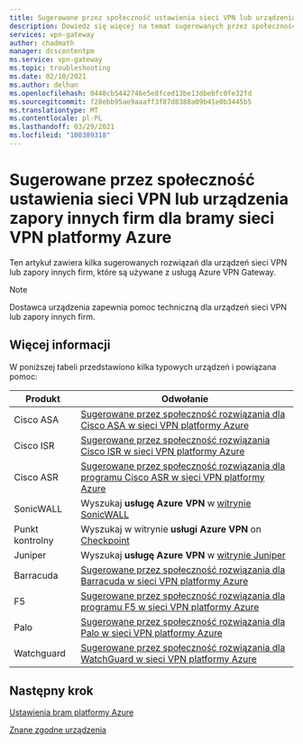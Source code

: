 ```yaml
---
title: Sugerowane przez społeczność ustawienia sieci VPN lub urządzenia zapory innych firm dla platformy Azure VPN Gateway
description: Dowiedz się więcej na temat sugerowanych przez społeczność ustawień sieci VPN lub urządzeń zapory innych firm dla usługi Azure VPN Gateway.
services: vpn-gateway
author: chadmath
manager: dcscontentpm
ms.service: vpn-gateway
ms.topic: troubleshooting
ms.date: 02/10/2021
ms.author: delhan
ms.openlocfilehash: 0448cb5442746e5e8fced13be13dbebfc0fe32fd
ms.sourcegitcommit: f28ebb95ae9aaaff3f87d8388a09b41e0b3445b5
ms.translationtype: MT
ms.contentlocale: pl-PL
ms.lasthandoff: 03/29/2021
ms.locfileid: "100389318"
---
```

# <a name="community-suggested-third-party-vpn-or-firewall-device-settings-for-azure-vpn-gateway"></a>Sugerowane przez społeczność ustawienia sieci VPN lub urządzenia zapory innych firm dla bramy sieci VPN platformy Azure

Ten artykuł zawiera kilka sugerowanych rozwiązań dla urządzeń sieci VPN lub zapory innych firm, które są używane z usługą Azure VPN Gateway.

> [!Note]
> Dostawca urządzenia zapewnia pomoc techniczną dla urządzeń sieci VPN lub zapory innych firm. 

## <a name="more-information"></a>Więcej informacji

W poniższej tabeli przedstawiono kilka typowych urządzeń i powiązana pomoc:

|Produkt    |Odwołanie                                                |
|-----------|-----------------------------------------------------------|
|Cisco ASA  |[Sugerowane przez społeczność rozwiązania dla Cisco ASA w sieci VPN platformy Azure](https://search.cisco.com/search?query=%22Azure%20VPN%22%20ASA&locale=enUS&tab=Cisco)   |
|Cisco ISR  |[Sugerowane przez społeczność rozwiązania Cisco ISR w sieci VPN platformy Azure](https://search.cisco.com/search?query=%22Azure%20VPN%22%20ISR&locale=enUS&tab=Cisco)   |
|Cisco ASR  |[Sugerowane przez społeczność rozwiązania dla programu Cisco ASR w sieci VPN platformy Azure](https://search.cisco.com/search?query=%22Azure%20VPN%22%20ASR&locale=enUS&tab=Cisco)   |
|SonicWALL |Wyszukaj **usługę Azure VPN** w [witrynie SonicWALL](https://www.sonicwall.com/en-us/support) |
| Punkt kontrolny    |Wyszukaj w witrynie **usługi Azure VPN** on [Checkpoint](https://supportcenter.checkpoint.com/supportcenter/portal) |
|Juniper |Wyszukaj **usługę Azure VPN** w [witrynie Juniper]( https://www.juniper.net/search/public/)|
|Barracuda  |[Sugerowane przez społeczność rozwiązania dla Barracuda w sieci VPN platformy Azure](https://campus.barracuda.com/search/?q=%22Azure+VPN%22&x=0&y=0)   |
|F5         |[Sugerowane przez społeczność rozwiązania dla programu F5 w sieci VPN platformy Azure](https://support.f5.com/csp/#/federated-search?q=%22Azure%20VPN%22&source=support)          |
|Palo       |[Sugerowane przez społeczność rozwiązania dla Palo w sieci VPN platformy Azure](https://live.paloaltonetworks.com/t5/forums/searchpage/tab/message?q=Azure+VPN)        |
|Watchguard |[Sugerowane przez społeczność rozwiązania dla WatchGuard w sieci VPN platformy Azure](http://watchguardsupport.force.com/SupportSearch#q=Azure%20VPN&t=All&sort=relevancy)  |

## <a name="next-step"></a>Następny krok

[Ustawienia bram platformy Azure](./vpn-gateway-about-vpn-devices.md)

[Znane zgodne urządzenia](./vpn-gateway-about-vpn-devices.md)
